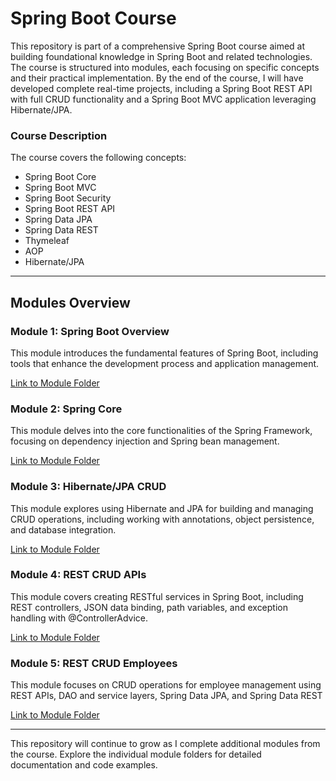 # Spring Boot Course

This repository is part of a comprehensive Spring Boot course aimed at building foundational knowledge in Spring Boot and related technologies. The course is structured into modules, each focusing on specific concepts and their practical implementation. By the end of the course, I will have developed complete real-time projects, including a Spring Boot REST API with full CRUD functionality and a Spring Boot MVC application leveraging Hibernate/JPA.
### **Course Description**
The course covers the following concepts:
- Spring Boot Core
- Spring Boot MVC
- Spring Boot Security
- Spring Boot REST API
- Spring Data JPA
- Spring Data REST
- Thymeleaf
- AOP
- Hibernate/JPA

---

## Modules Overview

### **Module 1: Spring Boot Overview**
This module introduces the fundamental features of Spring Boot, including tools that enhance the development process and application management.

[Link to Module Folder](https://github.com/Solunska/spring-boot-learnings/tree/master/01.%20Spring%20Boot%20Overview)

### **Module 2: Spring Core**
This module delves into the core functionalities of the Spring Framework, focusing on dependency injection and Spring bean management.

[Link to Module Folder](https://github.com/Solunska/spring-boot-learnings/tree/master/02.%20Spring%20Core)

### **Module 3: Hibernate/JPA CRUD**
This module explores using Hibernate and JPA for building and managing CRUD operations, including working with annotations, object persistence, and database integration.

[Link to Module Folder](https://github.com/Solunska/spring-boot-learnings/tree/master/03.%20Hibernate%2C%20JPA%20CRUD)

### **Module 4: REST CRUD APIs**
This module covers creating RESTful services in Spring Boot, including REST controllers, JSON data binding, path variables, and exception handling with @ControllerAdvice.

[Link to Module Folder](https://github.com/Solunska/spring-boot-learnings/tree/master/04.%20REST%20CRUD%20APIs)

### **Module 5: REST CRUD Employees**
This module focuses on CRUD operations for employee management using REST APIs, DAO and service layers, Spring Data JPA, and Spring Data REST

[Link to Module Folder](https://github.com/Solunska/spring-boot-learnings/tree/master/05.%20REST%20CRUD%20Employees)

---

This repository will continue to grow as I complete additional modules from the course. Explore the individual module folders for detailed documentation and code examples.

